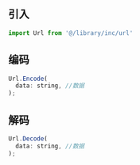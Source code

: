 ## 引入
```javascript
import Url from '@/library/inc/url'
```

## 编码
```javascript
Url.Encode(
  data: string, //数据
);
```

## 解码
```javascript
Url.Decode(
  data: string, //数据
);
```
